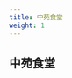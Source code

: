 ```yaml
---
title: 中苑食堂
weight: 1
---
```



## 中苑食堂
<p id="result"></p>


<script type="text/javascript">
    var arr = {
        name : ["旺小麻","冒烤鸭","麻辣香锅冒菜","匠心卤","锡纸炒饭和源米线","牛肉汤葱油饼","黄焖鸡米饭","千里香混沌","农家鸡汤饭砂锅","嗨族拌面水饺","扒肉侠","米掌门煲仔饭","卫孔记","营养快餐","台湾便当"],
        content : [["骨汤味麻辣烫","番茄味麻辣烫","藤椒味麻辣烫","麻辣味麻辣烫"],
        ["招牌冒烤鸭","椒麻冒鱼片","冒香辣小酥肉","特色冒肥牛","金牌冒肉片","灵魂冒鸡丝","娘娘冒培根","老成都冒鸭血"],
        ["冒菜"],
        ["匠心鸡腿饭","金牌肘子饭","招牌卤肉饭","卤汁香干饭","卤汁莲藕饭","卤汁海带饭","卤汁腐竹饭","卤汁鸡排饭","卤汁肉肠饭","椒麻鸡杂饭","椒麻脆骨饭","匠心鸭腿饭","椒麻鸭肉饭","椒麻鸡肉饭","椒麻连肝肉饭","匠心猪头肉饭"],
        ["鸡蛋土豆丝炒饭","鸡蛋玉米炒饭","鸡蛋酸豆角炒饭","鸡蛋西兰花炒饭","鸡蛋鸡丝炒饭","鸡蛋老干妈炒饭","鸡蛋酸菜炒饭","鸡蛋酸辣白菜炒饭","鸡蛋青椒肉丝炒饭","鸡蛋扬州炒饭","鸡蛋火腿炒饭","鸡蛋香肠炒饭","鸡蛋香菇炒饭","鸡蛋里脊炒饭","鸡蛋雪花鸡柳炒饭","鸡蛋蟹排炒饭","鸡蛋培根炒饭","鸡蛋酸菜肉丝炒饭","鸡蛋三鲜炒饭","鸡蛋奥尔良烤肉炒饭","鸡蛋火山石烤肠炒饭","鸡蛋金针菇肉卷炒饭","鸡蛋酸菜肉卷炒饭","鸡蛋小酥肉炒饭","鸡蛋鸡排炒饭","鸡蛋五花肉炒饭","鸡蛋牛肉炒饭","鸡蛋虾仁炒饭","鸡蛋腊肉炒饭","粗粮细做金针菇","粗粮细做火腿","粗粮细做香肠","粗粮细做培根","粗粮细做雪花鸡柳","粗粮细做蟹排","粗粮细做火山石烤肠","粗粮细做肉卷","粗粮细做奥尔良烤肉","粗粮细做鸡排","粗粮细做五花肉","粗粮细做小酥肉"],
        ["牛肉汤加饼","鸡汤加饼","牛杂汤加饼","拆骨汤加饼"],
        ["黄焖鸡米饭","鸡汁豆腐","鸡汁蔬菜","茶树菇鸭腿饭","瓦香鸡"],
        ["鲜肉小馄饨","鲜肉荠菜小馄饨","香菇鲜肉小馄饨","香菇鲜肉大馄饨","荠菜鲜肉大馄饨","香菇虾仁大馄饨","荠菜虾仁大馄饨","素热干面","素米线","火腿热干面","火腿米线","鸡蛋热干面","鸡蛋米线","鸡丝热干面","鸡丝米线","小酥肉热干面","小酥肉米线","肉丝热干面","肉丝米线","三鲜热干面","三鲜米线","鸡腿热干面","鸡腿米线","干捞馄饨","青菜面","青菜米线","青菜河粉","雪菜面","雪菜米线","雪菜河粉","火腿面","火腿河粉","鸡蛋面","鸡蛋河粉","麻辣面","麻辣米线","麻辣河粉","香肠面","香肠米线","香肠河粉","馄饨面","馄饨米线","馄饨河粉","肉丝面","肉丝河粉","鸡丝面","鸡丝河粉","小酥肉面","小酥肉河粉","三鲜面","三鲜河粉","鸡腿面","鸡腿河粉","雪菜肉丝面","雪菜肉丝米线","雪菜肉丝河粉","白菜饺子","三鲜饺子","芹菜饺子","玉米饺子"],
        ["肥牛砂锅","油煎鸡蛋","鸡块小锅","小酥肉砂锅","鸡柳砂锅","里脊砂锅","三鲜砂锅","肉卷砂锅","牛肉丸砂锅","牛筋丸砂锅","爆汁鱼丸砂锅","包心鱼丸砂锅","香菇贡丸砂锅","全家福砂锅","蟹柳砂锅","蛋饺砂锅","脆骨汤砂锅","鸭血砂锅","黑鱼片砂锅","香菇肥牛砂锅","香菇小酥肉砂锅","酸汤肥牛砂锅","酸汤豆花鸡砂锅","酸汤鸡柳砂锅","酸汤里脊砂锅","麻辣豆花鸡砂锅","麻辣肥牛砂锅","鸡柳肉卷砂锅","里脊肉卷砂锅","麻辣豆花小酥肉","鱼豆腐砂锅","酸汤豆花肥牛砂锅","番茄肥牛肉砂锅","豆花肥牛砂锅","三鲜肉卷砂锅","酸汤豆花鱼砂锅","香菇砂锅","香菇鸡柳砂锅","酸汤小酥肉砂锅","牛筋肉丸卷砂锅","牛肉肉丸卷砂锅","小酥肉肥牛砂锅","年糕砂锅","农家鸡汤饭","牛肉丸酸辣粉","里脊酸辣粉","鸡柳酸辣粉","牛筋丸酸辣粉","鸡蛋酸辣粉","小酥肉酸辣粉","三鲜酸辣粉"],
        ["招牌肉酱拌面","蟹黄肉酱拌面","招牌杂酱拌面","招牌杂酱汤面","鱼香肉丝拌面","鱼香肉丝汤面","鸡腿拌面","鸡腿汤面","黑椒鸡排拌面","黑椒鸡排汤面","椒麻肉丝拌面","椒麻肉丝汤面","鸭腿拌面","鸭腿汤面","巴西烤肉拌面","巴西烤肉汤面","土豆牛肉拌面","土豆牛肉汤面","川香大排拌面","川香大排汤面","葱油拌面","韩式拌面","麻辣拌面","小碗汤面","青菜汤面","青菜拌面","鸡蛋拌面","鸡蛋汤面","番茄青菜拌面","番茄青菜汤面","雪菜肉丝拌面","雪菜肉丝汤面","香菇肉丝汤面","香菇肉丝拌面","香菇滑鸡拌面","香菇滑鸡汤面","香辣鸡杂汤面","香辣鸡杂拌面","藤椒肉丝汤面","藤椒肉丝拌面","白菜鲜肉水饺","三鲜鲜肉水饺","玉米鲜肉水饺","韭菜鲜肉水饺","香菇鲜肉水饺","芹菜鲜肉水饺","猪肉大葱水饺","藤椒鸡肉水饺","芹菜鲜肉水饺"],
        ["孜然煎肉饭","土耳其煎肉饭","可乐煎肉饭","烤肉煎肉饭","粉丝娃娃菜","香辣洋葱圈","香辣肉煲","招牌锅锅鸡","香辣小酥肉","香辣龙骨脆","香辣肉卷","香辣全家福","番茄洋葱圈","番茄肉煲","番茄小酥肉","番茄龙骨脆","番茄肉卷","酱香洋葱圈","酱香肉煲","酱香小酥肉","酱香龙骨脆","酱香肉卷","酸菜肉煲","酸菜小酥肉","酸菜龙骨脆","酸菜肉卷"],
        ["招牌酱汁卤肉","梅菜扣肉","肉沫茄子","土豆烧鸡","滋味烤肉","黑椒里脊","无锡排骨","酸菜小笋肉沫","麻辣水煮肉片","可乐鸡","黑椒猪排","照烧鸡腿","孜然鸡柳","黑椒麻香鸡","贵妃鸡"],
        ["葱油汤面","葱油拌面","葱油米线","卤干汤面","卤干拌面","卤干米线","卤鸡蛋汤面","卤鸡蛋拌面","卤鸡蛋米线","雪菜肉丝汤面","雪菜肉丝拌面","雪菜肉丝米线","西红柿炒蛋汤面","西红柿炒蛋拌面","西红柿炒蛋米线","土豆肉丝汤面","土豆肉丝拌面","土豆肉丝米线","鱼香肉丝汤面","鱼香肉丝拌面","鱼香肉丝米线","三鲜汤面","三鲜拌面","三鲜米线","炸酱汤面","炸酱拌面","炸酱米线","手撕鸡汤面","手撕鸡拌面","手撕鸡米线","酸辣鸡杂汤面","酸辣鸡杂拌面","酸辣鸡杂米线","酱香鸡腿汤面","酱香鸡腿拌面","酱香鸡腿米线","辣子鸡丁汤面","辣子鸡丁拌面","辣子鸡丁米线","卤牛肉汤面","卤牛肉拌面","卤牛肉米线"],["快餐"],["便当"]],
    }
    var i = parseInt(Math.random() * arr.name.length);
    var j = parseInt(Math.random() * arr.content[i].length);
    document.getElementById("result").innerHTML = "今天吃中苑食堂的" + arr.name[i] + "的"+ arr.content[i][j]+ "吧<br>";
</script>
